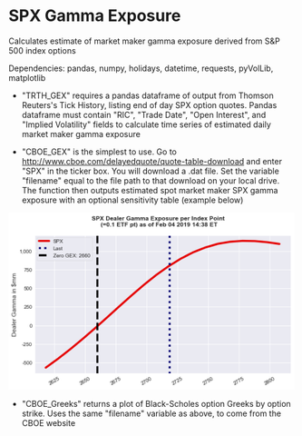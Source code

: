 # SPX Gamma Exposure
Calculates estimate of market maker gamma exposure derived from S&amp;P 500 index options

Dependencies: pandas, numpy, holidays, datetime, requests, pyVolLib, matplotlib

* "TRTH_GEX" requires a pandas dataframe of output from Thomson Reuters's Tick History, listing end of day SPX option quotes. Pandas dataframe must contain "RIC", "Trade Date", "Open Interest", and "Implied Volatility" fields to calculate time series of estimated daily market maker gamma exposure

* "CBOE_GEX" is the simplest to use. Go to http://www.cboe.com/delayedquote/quote-table-download and enter "SPX" in the ticker box. You will download a .dat file. Set the variable "filename" equal to the file path to that download on your local drive. The function then outputs estimated spot market maker SPX gamma exposure with an optional sensitivity table (example below)

![SPX Gamma Exposure](gex.png)

* "CBOE_Greeks" returns a plot of Black-Scholes option Greeks by option strike. Uses the same "filename" variable as above, to come from the CBOE website


